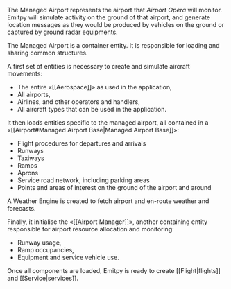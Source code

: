 The Managed Airport represents the airport that *Airport Opera* will monitor.
Emitpy will simulate activity on the ground of that airport, and generate location messages as they would be produced by vehicles on the ground or captured by ground radar equipments.

The Managed Airport is a container entity. It is responsible for loading and sharing common structures.

A first set of entities is necessary to create and simulate aircraft movements:

- The entire «[[Aerospace]]» as used in the application,
- All airports,
- Airlines, and other operators and handlers,
- All aircraft types that can be used in the application.

It then loads entities specific to the managed airport, all contained in a «[[Airport#Managed Airport Base|Managed Airport Base]]»:

- Flight procedures for departures and arrivals
- Runways
- Taxiways
- Ramps
- Aprons
- Service road network, including parking areas
- Points and areas of interest on the ground of the airport and around

A Weather Engine is created to fetch airport and en-route weather and forecasts.

Finally, it initialise the «[[Airport Manager]]», another containing entity responsible for airport resource allocation and monitoring:

- Runway usage,
- Ramp occupancies,
- Equipment and service vehicle use.

Once all components are loaded, Emitpy is ready to create [[Flight|flights]] and [[Service|services]].